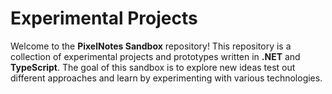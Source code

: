 # Experimental Projects

Welcome to the **PixelNotes Sandbox** repository! This repository is a collection of experimental projects and prototypes written in **.NET** and **TypeScript**. The goal of this sandbox is to explore new ideas test out different approaches and learn by experimenting with various technologies.
